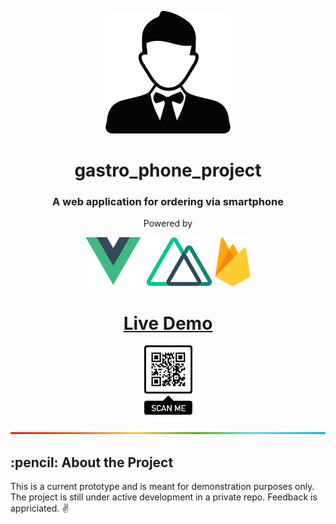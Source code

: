 <p align="center"> 
  <img src="github_assets/waiter.svg" alt="Waiter">
</p>
<h1 align="center">gastro_phone_project</h1>
<h3 align="center">A web application for ordering via smartphone</h3>
<p align="center">Powered by</p>
<p align="center">
  <a href="https://vuejs.org/"><img src="github_assets/vue_logo.svg" alt="Vue Logo"></a>
  <a href="https://nuxtjs.org/"><img src="github_assets/nuxt_logo.svg" alt="Nuxt Logo"></a>
  <a href="https://firebase.google.com/"><img src="github_assets/firebase_logo.svg" alt="Firebase Logo"></a>
</p>
<h1 align="center"></h1>
<a href="https://gastro-phone.web.app/"><h1 align="center">Live Demo</h1></a>
<p align="center">
  <img src="github_assets/qr_code.png" alt="Qr Code" width="77px">
</p>
<p align="center">
  <img src="github_assets/rainbow_line.png" alt="Qr Code" width="100%" height="10px">
</p>
<h2> :pencil: About the Project</h2>
<p>This is a current prototype and is meant for demonstration purposes only. The project is still under active development in a private repo. Feedback is appriciated. ✌</p>
